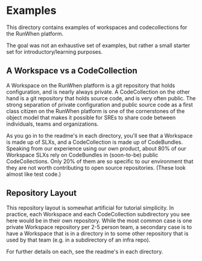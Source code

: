 # Examples
This directory contains examples of workspaces and codecollections for the RunWhen platform.  

The goal was not an exhaustive set of examples, but rather a small starter set for introductory/learning purposes.

## A Workspace vs a CodeCollection
A Workspace on the RunWhen platform is a git repository that holds configuration, and is nearly always private.  A CodeCollection on the other hand is a git repository that holds source code, and is very often public.  The strong separation of private configuration and public source code as a first class citizen on the RunWhen platform is one of the cornerstones of the object model that makes it possible for SREs to share code between individuals, teams and organizations.

As you go in to the readme's in each directory, you'll see that a Workspace is made up of SLXs, and a CodeCollection is made up of CodeBundles.  Speaking from our experience using our own product, about 80% of our Workspace SLXs rely on CodeBundles in (soon-to-be) public CodeCollections.  Only 20% of them are so specific to our environment that they are not worth contributing to open source repositories.  (These look almost like test code.)

## Repository Layout
This repository layout is somewhat artificial for tutorial simplicity.  In practice, each Workspace and each CodeCollection subdirectory you see here would be in their own repository.  While the most common case is one private Workspace repository per 2-5 person team, a secondary case is to have a Workspace that is in a directory in to some other repository that is used by that team (e.g. in a subdirectory of an infra repo).

For further details on each, see the readme's in each directory. 
